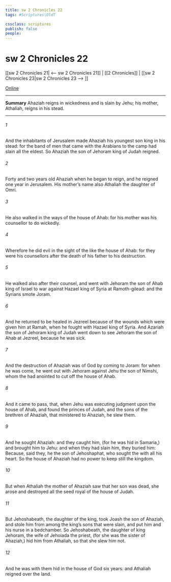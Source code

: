 ```yaml
---
title: sw 2 Chronicles 22
tags: #Scriptures\OldT

cssclass: scriptures
publish: false
people:
---
```


# sw 2 Chronicles 22
[[sw 2 Chronicles 21| <-- sw 2 Chronicles 21]] | [[2 Chronicles]] | [[sw 2 Chronicles 23|sw 2 Chronicles 23 --> ]]

[Online](https://churchofjesuschrist.org/study/scriptures/ot/2-chr/22?lang=eng)

---
__Summary__
Ahaziah reigns in wickedness and is slain by Jehu; his mother, Athaliah, reigns in his stead.

---
###### 1 
And the inhabitants of Jerusalem made Ahaziah his youngest son king in his stead: for the band of men that came with the Arabians to the camp had slain all the eldest. So Ahaziah the son of Jehoram king of Judah reigned.

###### 2 
Forty and two years old  Ahaziah when he began to reign, and he reigned one year in Jerusalem. His mother’s name also  Athaliah the daughter of Omri.

###### 3 
He also walked in the ways of the house of Ahab: for his mother was his counsellor to do wickedly.

###### 4 
Wherefore he did evil in the sight of the  like the house of Ahab: for they were his counsellors after the death of his father to his destruction.

###### 5 
He walked also after their counsel, and went with Jehoram the son of Ahab king of Israel to war against Hazael king of Syria at Ramoth-gilead: and the Syrians smote Joram.

###### 6 
And he returned to be healed in Jezreel because of the wounds which were given him at Ramah, when he fought with Hazael king of Syria. And Azariah the son of Jehoram king of Judah went down to see Jehoram the son of Ahab at Jezreel, because he was sick.

###### 7 
And the destruction of Ahaziah was of God by coming to Joram: for when he was come, he went out with Jehoram against Jehu the son of Nimshi, whom the  had anointed to cut off the house of Ahab.

###### 8 
And it came to pass, that, when Jehu was executing judgment upon the house of Ahab, and found the princes of Judah, and the sons of the brethren of Ahaziah, that ministered to Ahaziah, he slew them.

###### 9 
And he sought Ahaziah: and they caught him, (for he was hid in Samaria,) and brought him to Jehu: and when they had slain him, they buried him: Because, said they, he  the son of Jehoshaphat, who sought the  with all his heart. So the house of Ahaziah had no power to keep still the kingdom.

###### 10 
But when Athaliah the mother of Ahaziah saw that her son was dead, she arose and destroyed all the seed royal of the house of Judah.

###### 11 
But Jehoshabeath, the daughter of the king, took Joash the son of Ahaziah, and stole him from among the king’s sons that were slain, and put him and his nurse in a bedchamber. So Jehoshabeath, the daughter of king Jehoram, the wife of Jehoiada the priest, (for she was the sister of Ahaziah,) hid him from Athaliah, so that she slew him not.

###### 12 
And he was with them hid in the house of God six years: and Athaliah reigned over the land.

